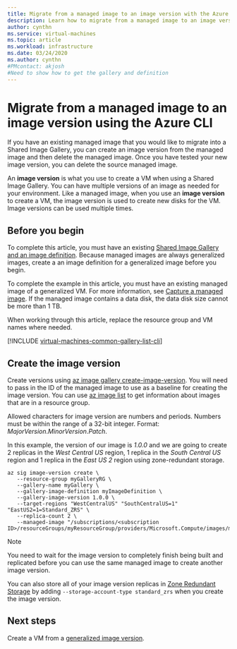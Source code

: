 ```yaml
---
title: Migrate from a managed image to an image version with the Azure CLI 
description: Learn how to migrate from a managed image to an image version in a Shared Image Gallery using the Azure CLI.
author: cynthn
ms.service: virtual-machines
ms.topic: article
ms.workload: infrastructure
ms.date: 03/24/2020
ms.author: cynthn
#PMcontact: akjosh
#Need to show how to get the gallery and definition
---
```


# Migrate from a managed image to an image version using the Azure CLI
If you have an existing managed image that you would like to migrate into a Shared Image Gallery, you can create an image version from the managed image and then delete the managed image. Once you have tested your new image version, you can delete the source managed image.

An **image version** is what you use to create a VM when using a Shared Image Gallery. You can have multiple versions of an image as needed for your environment. Like a managed image, when you use an **image version** to create a VM, the image version is used to create new disks for the VM. Image versions can be used multiple times.


## Before you begin

To complete this article, you must have an existing [Shared Image Gallery and an image definition](./linux/shared-images.md#). Because managed images are always generalized images, create a an image definition for a generalized image before you begin.

To complete the example in this article, you must have an existing managed image of a generalized VM. For more information, see [Capture a managed image](./linux/capture-image.md). If the managed image contains a data disk, the data disk size cannot be more than 1 TB.

When working through this article, replace the resource group and VM names where needed.

[!INCLUDE [virtual-machines-common-gallery-list-cli](../../includes/virtual-machines-common-gallery-list-cli.md)]

## Create the image version

Create versions using [az image gallery create-image-version](/cli/azure/sig/image-version#az-sig-image-version-create). You will need to pass in the ID of the managed image to use as a baseline for creating the image version. You can use [az image list](/cli/azure/image?view#az-image-list) to get information about images that are in a resource group. 

Allowed characters for image version are numbers and periods. Numbers must be within the range of a 32-bit integer. Format: *MajorVersion*.*MinorVersion*.*Patch*.

In this example, the version of our image is *1.0.0* and we are going to create 2 replicas in the *West Central US* region, 1 replica in the *South Central US* region and 1 replica in the *East US 2* region using zone-redundant storage.


```azurecli-interactive 
az sig image-version create \
   --resource-group myGalleryRG \
   --gallery-name myGallery \
   --gallery-image-definition myImageDefinition \
   --gallery-image-version 1.0.0 \
   --target-regions "WestCentralUS" "SouthCentralUS=1" "EastUS2=1=Standard_ZRS" \
   --replica-count 2 \
   --managed-image "/subscriptions/<subscription ID>/resourceGroups/myResourceGroup/providers/Microsoft.Compute/images/myImage"
```

> [!NOTE]
> You need to wait for the image version to completely finish being built and replicated before you can use the same managed image to create another image version.
>
> You can also store all of your image version replicas in [Zone Redundant Storage](https://docs.microsoft.com/azure/storage/common/storage-redundancy-zrs) by adding `--storage-account-type standard_zrs` when you create the image version.
>

## Next steps

Create a VM from a [generalized image version](vm-generalized-image-version.md).
